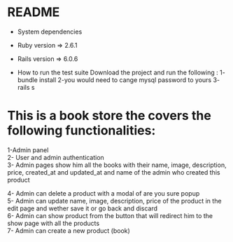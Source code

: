 # README
  
* System dependencies
* Ruby version => 2.6.1
* Rails version => 6.0.6


* How to run the test suite
  Download the project and run the following :
  1- bundle install 
  2-you would need to cange mysql password to yours 
  3- rails s 

# This is a book store the covers the following functionalities:

1-Admin panel <br>
2- User and admin authentication <br>
3- Admin pages show him all the books with their name, image, description, price, created_at and updated_at and name of the admin who created this product <br>

4- Admin can delete a product with a modal of are you sure popup <br>
5- Admin can update name, image, description, price of the product in the edit page and wether save it or go back and discard <br>
6- Admin can show product from the button that will redirect him to the show page with all the products <br>
7- Admin can create a new product (book) <br>
